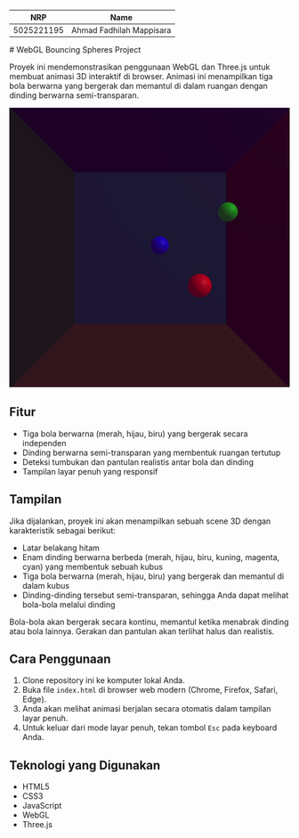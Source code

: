 <div align=center>

|    NRP     |      Name      |
| :--------: | :------------: |
| 5025221195 | Ahmad Fadhilah Mappisara |

</div>
# WebGL Bouncing Spheres Project

Proyek ini mendemonstrasikan penggunaan WebGL dan Three.js untuk membuat animasi 3D interaktif di browser. Animasi ini menampilkan tiga bola berwarna yang bergerak dan memantul di dalam ruangan dengan dinding berwarna semi-transparan.

![image](Screenshot.png)

## Fitur

- Tiga bola berwarna (merah, hijau, biru) yang bergerak secara independen
- Dinding berwarna semi-transparan yang membentuk ruangan tertutup
- Deteksi tumbukan dan pantulan realistis antar bola dan dinding
- Tampilan layar penuh yang responsif

## Tampilan

Jika dijalankan, proyek ini akan menampilkan sebuah scene 3D dengan karakteristik sebagai berikut:

- Latar belakang hitam
- Enam dinding berwarna berbeda (merah, hijau, biru, kuning, magenta, cyan) yang membentuk sebuah kubus
- Tiga bola berwarna (merah, hijau, biru) yang bergerak dan memantul di dalam kubus
- Dinding-dinding tersebut semi-transparan, sehingga Anda dapat melihat bola-bola melalui dinding

Bola-bola akan bergerak secara kontinu, memantul ketika menabrak dinding atau bola lainnya. Gerakan dan pantulan akan terlihat halus dan realistis.

## Cara Penggunaan

1. Clone repository ini ke komputer lokal Anda.
2. Buka file `index.html` di browser web modern (Chrome, Firefox, Safari, Edge).
3. Anda akan melihat animasi berjalan secara otomatis dalam tampilan layar penuh.
4. Untuk keluar dari mode layar penuh, tekan tombol `Esc` pada keyboard Anda.

## Teknologi yang Digunakan

- HTML5
- CSS3
- JavaScript
- WebGL
- Three.js

